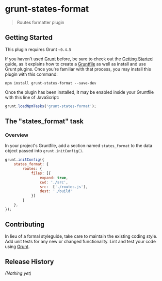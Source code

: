 # grunt-states-format

> Routes formatter plugin

## Getting Started
This plugin requires Grunt `~0.4.5`

If you haven't used [Grunt](http://gruntjs.com/) before, be sure to check out the [Getting Started](http://gruntjs.com/getting-started) guide, as it explains how to create a [Gruntfile](http://gruntjs.com/sample-gruntfile) as well as install and use Grunt plugins. Once you're familiar with that process, you may install this plugin with this command:

```shell
npm install grunt-states-format --save-dev
```

Once the plugin has been installed, it may be enabled inside your Gruntfile with this line of JavaScript:

```js
grunt.loadNpmTasks('grunt-states-format');
```

## The "states_format" task

### Overview
In your project's Gruntfile, add a section named `states_format` to the data object passed into `grunt.initConfig()`.

```js
grunt.initConfig({
    states_format: {
        routes: {
            files: [{
                expand: true,
                cwd: './src',
                src:  ['./routes.js'],
                dest: './build'
            }]
        }
    },
});
```

## Contributing
In lieu of a formal styleguide, take care to maintain the existing coding style. Add unit tests for any new or changed functionality. Lint and test your code using [Grunt](http://gruntjs.com/).

## Release History
_(Nothing yet)_
